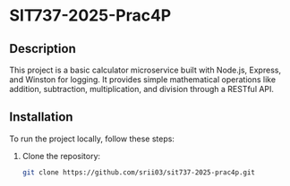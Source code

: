 # SIT737-2025-Prac4P

## Description
This project is a basic calculator microservice built with Node.js, Express, and Winston for logging. It provides simple mathematical operations like addition, subtraction, multiplication, and division through a RESTful API.

## Installation

To run the project locally, follow these steps:

1. Clone the repository:
   ```bash
   git clone https://github.com/srii03/sit737-2025-prac4p.git
 

